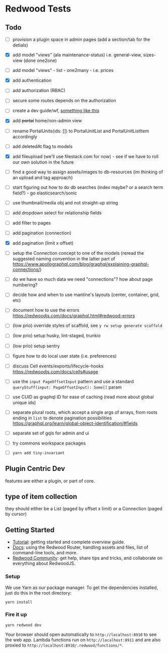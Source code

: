 # Redwood Tests

## Todo

- [ ] provision a plugin space in admin pages (add a section/tab for the detials)
- [x] add model "views" (ala maintenance-status) i.e. general-view, sizes-view (done one2one)
- [ ] add model "views" - list - one2many - i.e. prices
- [x] add authentication
- [ ] add authorization (RBAC)
- [ ] secure some routes depends on the authorization
- [ ] create a dev guide/wf, [something like this](https://github.com/echobind/bisonapp/blob/canary/docs/devWorkflow.md)
- [x] add ~~portal~~ home/non-admin view
- [ ] rename PortalUnits(ids: []) to PortalUnitList and PortalUnitListItem accordingly
- [ ] add deletedAt flag to models
- [x] add fileupload (we'll use filestack.com for now) - see if we have to roll our own solution in the future
- [ ] find a good way to assign assets/images to db-resources (im thinking of an upload and tag approach)
- [ ] start figuring out how to do db searches (index maybe? or a search term field?) - go elasticsearch/sonic
- [ ] use thumbnail/media obj and not straight-up string
- [ ] add dropdown select for relationship fields
- [ ] add filter to pages
- [ ] add pagination (connection)
- [x] add pagination (limit x offset)
- [ ] setup the Connection concept to one of the models (reread the suggested naming convention in the latter part of https://www.apollographql.com/blog/graphql/explaining-graphql-connections/)
- [ ] do we have so much data we need "connections"? how about page numbering?
- [ ] decide how and when to use mantine's layouts (center, container, grid, etc)
- [ ] document how to use the errors https://redwoodjs.com/docs/graphql.html#redwood-errors
- [ ] (low prio) override styles of scaffold, see `y rw setup generate scaffold`
- [ ] (low prio) setup husky, lint-staged, trunkio
- [ ] (low prio) setup sentry
- [ ] figure how to do local user state (i.e. preferences)
- [ ] discuss Cell events/exports/lifecycle-hooks https://redwoodjs.com/docs/cells#usage
- [ ] use the `input PageOffsetInput` pattern and use a standard `queryStuff(input: PageOffsetInput): Some[]` param
- [ ] use CUID as graphql ID for ease of caching (read more about global unique ids)
- [ ] separate plural roots, which accept a single args of arrays, from roots ending in `list` to denote pagination possibilities https://graphql.org/learn/global-object-identification/#fields
- [ ] separate set of gqls for admin and ui
- [ ] try commons workspace packages
- [ ] `yarn add tiny-invariant`


## Plugin Centric Dev

features are either a plugin, or part of core.

## type of item collection

they should either be a List (paged by offset x limit) or a Connection (paged by cursor)

## Getting Started

- [Tutorial](https://redwoodjs.com/tutorial/welcome-to-redwood): getting started and complete overview guide.
- [Docs](https://redwoodjs.com/docs/introduction): using the Redwood Router, handling assets and files, list of command-line tools, and more.
- [Redwood Community](https://community.redwoodjs.com): get help, share tips and tricks, and collaborate on everything about RedwoodJS.

### Setup

We use Yarn as our package manager. To get the dependencies installed, just do this in the root directory:

```terminal
yarn install
```

### Fire it up

```terminal
yarn redwood dev
```

Your browser should open automatically to `http://localhost:8910` to see the web app. Lambda functions run on `http://localhost:8911` and are also proxied to `http://localhost:8910/.redwood/functions/*`.

